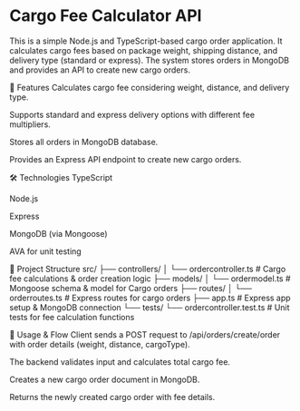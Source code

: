 # Cargo Fee Calculator API

This is a simple Node.js and TypeScript-based cargo order application.
It calculates cargo fees based on package weight, shipping distance, and delivery type (standard or express).
The system stores orders in MongoDB and provides an API to create new cargo orders.

🚀 Features
Calculates cargo fee considering weight, distance, and delivery type.

Supports standard and express delivery options with different fee multipliers.

Stores all orders in MongoDB database.

Provides an Express API endpoint to create new cargo orders.

🛠 Technologies
TypeScript

Node.js

Express

MongoDB (via Mongoose)

AVA for unit testing

📂 Project Structure
src/
├── controllers/
│   └── ordercontroller.ts     # Cargo fee calculations & order creation logic
├── models/
│   └── ordermodel.ts          # Mongoose schema & model for Cargo orders
├── routes/
│   └── orderroutes.ts         # Express routes for cargo orders
├── app.ts                     # Express app setup & MongoDB connection
└── tests/
    └── ordercontroller.test.ts # Unit tests for fee calculation functions

🚚 Usage & Flow
Client sends a POST request to /api/orders/create/order with order details (weight, distance, cargoType).

The backend validates input and calculates total cargo fee.

Creates a new cargo order document in MongoDB.

Returns the newly created cargo order with fee details.


